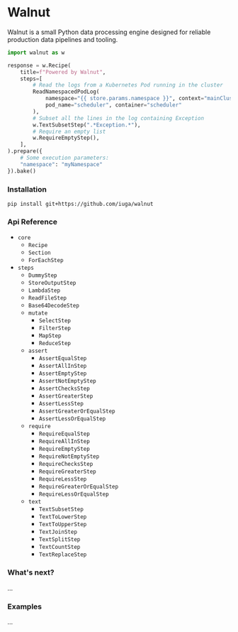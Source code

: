 # Walnut
Walnut is a small Python data processing engine designed for reliable production data pipelines and tooling.

```python
import walnut as w

response = w.Recipe(
    title=f"Powered by Walnut",
    steps=[
        # Read the logs from a Kubernetes Pod running in the cluster
        ReadNamespacedPodLog(
            namespace="{{ store.params.namespace }}", context="mainCluster",
            pod_name="scheduler", container="scheduler"
        ),
        # Subset all the lines in the log containing Exception
        w.TextSubsetStep(".*Exception.*"),
        # Require an empty list
        w.RequireEmptyStep(),
    ],
).prepare({
    # Some execution parameters:
    "namespace": "myNamespace"
}).bake()
```

### Installation

```
pip install git+https://github.com/iuga/walnut
```

### Api Reference

- `core`
  - `Recipe`
  - `Section`
  - `ForEachStep`
- `steps`
  - `DummyStep`
  - `StoreOutputStep`
  - `LambdaStep`
  - `ReadFileStep`
  - `Base64DecodeStep`
  - `mutate`
    - `SelectStep`
    - `FilterStep`
    - `MapStep`
    - `ReduceStep`
  - `assert`
    - `AssertEqualStep`
    - `AssertAllInStep`
    - `AssertEmptyStep`
    - `AssertNotEmptyStep`
    - `AssertChecksStep`
    - `AssertGreaterStep`
    - `AssertLessStep`
    - `AssertGreaterOrEqualStep`
    - `AssertLessOrEqualStep`
  - `require`
      - `RequireEqualStep`
      - `RequireAllInStep`
      - `RequireEmptyStep`
      - `RequireNotEmptyStep`
      - `RequireChecksStep`
      - `RequireGreaterStep`
      - `RequireLessStep`
      - `RequireGreaterOrEqualStep`
      - `RequireLessOrEqualStep`
  - `text`
      - `TextSubsetStep`
      - `TextToLowerStep`
      - `TextToUpperStep`
      - `TextJoinStep`
      - `TextSplitStep`
      - `TextCountStep`
      - `TextReplaceStep`

### What's next?
...


### Examples
...
